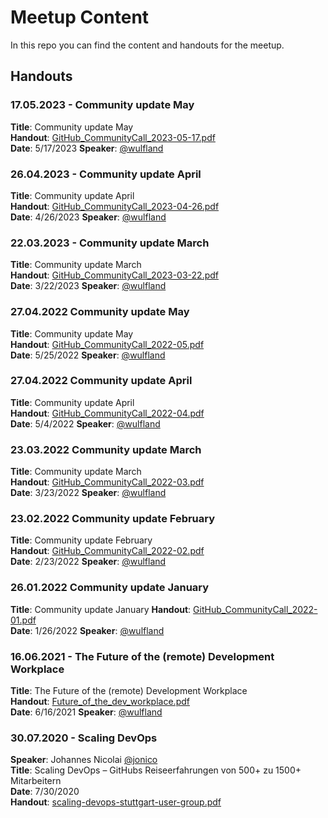 # Meetup Content

In this repo you can find the content and handouts for the meetup.

## Handouts

### 17.05.2023 - Community update May
__Title__: Community update May  
__Handout__: [GitHub_CommunityCall_2023-05-17.pdf](doc/communityupdate/GitHub_CommunityCall_2023-05-17.pdf)  
__Date__: 5/17/2023
__Speaker__: [@wulfland](https://github.com/wulfland)  

### 26.04.2023 - Community update April
__Title__: Community update April  
__Handout__: [GitHub_CommunityCall_2023-04-26.pdf](doc/communityupdate/GitHub_CommunityCall_2023-04-26.pdf)  
__Date__: 4/26/2023
__Speaker__: [@wulfland](https://github.com/wulfland)  

### 22.03.2023 - Community update March 
__Title__: Community update March  
__Handout__: [GitHub_CommunityCall_2023-03-22.pdf](doc/communityupdate/GitHub_CommunityCall_2023-03-22.pdf)  
__Date__: 3/22/2023
__Speaker__: [@wulfland](https://github.com/wulfland)  

### 27.04.2022 Community update May  

__Title__: Community update May  
__Handout__: [GitHub_CommunityCall_2022-05.pdf](doc/communityupdate/GitHub_CommunityCall_2022-05.pdf)  
__Date__: 5/25/2022
__Speaker__: [@wulfland](https://github.com/wulfland)  

### 27.04.2022 Community update April  

__Title__: Community update April  
__Handout__: [GitHub_CommunityCall_2022-04.pdf](doc/communityupdate/GitHub_CommunityCall_2022-04.pdf)  
__Date__: 5/4/2022
__Speaker__: [@wulfland](https://github.com/wulfland)  


### 23.03.2022 Community update March  

__Title__: Community update March  
__Handout__: [GitHub_CommunityCall_2022-03.pdf](doc/communityupdate/GitHub_CommunityCall_2022-03.pdf)  
__Date__: 3/23/2022
__Speaker__: [@wulfland](https://github.com/wulfland)  

### 23.02.2022 Community update February

__Title__: Community update February  
__Handout__: [GitHub_CommunityCall_2022-02.pdf](doc/communityupdate/GitHub_CommunityCall_2022-02.pdf)  
__Date__: 2/23/2022
__Speaker__: [@wulfland](https://github.com/wulfland)  

### 26.01.2022 Community update January  

__Title__: Community update January 
__Handout__: [GitHub_CommunityCall_2022-01.pdf](doc/communityupdate/GitHub_CommunityCall_2022-01.pdf)  
__Date__: 1/26/2022
__Speaker__: [@wulfland](https://github.com/wulfland)  

### 16.06.2021 - The Future of the (remote) Development Workplace  

__Title__: The Future of the (remote) Development Workplace  
__Handout__: [Future_of_the_dev_workplace.pdf](doc/Future_of_the_dev_workplace.pdf)  
__Date__: 6/16/2021
__Speaker__: [@wulfland](https://github.com/wulfland)  

### 30.07.2020 - Scaling DevOps  

__Speaker__: Johannes Nicolai [@jonico](https://github.com/jonico)  
__Title__: Scaling DevOps – GitHubs Reiseerfahrungen von 500+ zu 1500+ Mitarbeitern  
__Date__: 7/30/2020  
__Handout__: [scaling-devops-stuttgart-user-group.pdf](doc/scaling-devops-stuttgart-user-group.pdf)  
